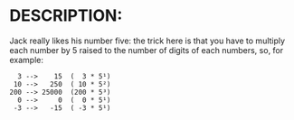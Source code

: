 # DESCRIPTION:

Jack really likes his number five: the trick here is that you have to multiply each number by 5 raised to the number of digits of each numbers, so, for example:

```
  3 -->    15  (  3 * 5¹)
 10 -->   250  ( 10 * 5²)
200 --> 25000  (200 * 5³)
  0 -->     0  (  0 * 5¹)
 -3 -->   -15  ( -3 * 5¹)
```
